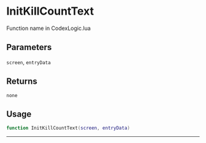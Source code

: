 # InitKillCountText
Function name in CodexLogic.lua
## Parameters
`screen`, `entryData`
## Returns
`none`
## Usage
```lua
function InitKillCountText(screen, entryData)
```
---
